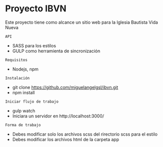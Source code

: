 # Proyecto IBVN
Este proyecto tiene como alcance un sitio web para 
la Iglesia Bautista Vida Nueva 

```
API
```
- SASS para los estilos
- GULP como herramienta de sincronización

```
Requisitos
```
- Nodejs, npm

```
Instalación
```
- git clone https://github.com/miguelangelgsl/ibvn.git
- npm install 

```
Iniciar flujo de trabajo
```
- gulp watch
- Iniciara un servidor en http://localhost:3000/ 
```
Forma de trabajo
```
- Debes modificar solo los archivos scss del rirectorio scss para el estilo
- Debes modificar los archivos html de la carpeta app
